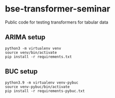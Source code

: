 # bse-transformer-seminar
Public code for testing transformers for tabular data

## ARIMA setup

```
python3 -m virtualenv venv
source venv/bin/activate
pip install -r requirements.txt
```

## BUC setup

```
python3.9 -m virtualenv venv-pybuc
source venv-pybuc/bin/activate
pip install -r requirements-pybuc.txt
```